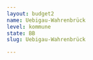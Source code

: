 ```yaml
---
layout: budget2
name: Uebigau-Wahrenbrück
level: kommune
state: BB
slug: Uebigau-Wahrenbrück

---
```



